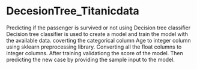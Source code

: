 # DecesionTree_Titanicdata
Predicting if the passenger is survived or not using Decision tree classifier
Decision tree classifier is used to create a model and train the model with the available data.
coverting the categorical column Age to integer column using sklearn preprocessing library.
Converting all the float columns to integer columns.
After training validationg the score of the model.
Then predicting the new case by providing the sample input to the model.
